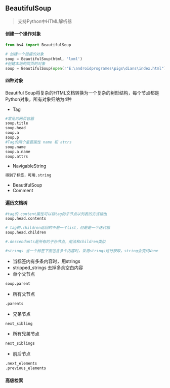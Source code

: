 ## BeautifulSoup
> 支持Python中HTML解析器

#### 创建一个操作对象

```python
from bs4 import BeautifulSoup

# 创建一个链接的对象
soup = BeautifulSoup(html, 'lxml')
#创建本地的网页的对象
soup = BeautifulSoup(open(r"E:\androidprogrames\pigs\dians\index.html"), features='lxml')
```

#### 四种对象
Beautiful Soup将复杂的HTML文档转换为一个复杂的树形结构，每个节点都是Python对象，所有对象归纳为4种
* Tag
```python
#常见的网页容器
soup.title
soup.head
soup.a
soup.p
#Tag的两个重要属性 name 和 attrs
soup.name
soup.a.name
soup.attrs
```
* NavigableString
```python
得到了标签，可用.string
```
* BeautifulSoup
* Comment

#### 遍历文档树

```python
#tag的.content属性可以将tag的子节点以列表的方式输出
soup.head.contents

# tag的.children返回的不是一个list，但是是一个迭代器
soup.head.children

#.descendants是所有的子孙节点，用法和children类似

#strings 当一个标签下面包含多个内容时，采用strings进行获取，string会变成None

```
* 当标签内有多条内容时，用strings
* stripped_strings
去掉多余空白内容
* 单个父节点
```python
soup.parent
```
* 所有父节点
```python
.parents
```
* 兄弟节点
```python
next_sibling
```
* 所有兄弟节点
```python
next_siblings
```
* 前后节点
```python
.next_elements 
.previous_elements 
```

#### 高级检索